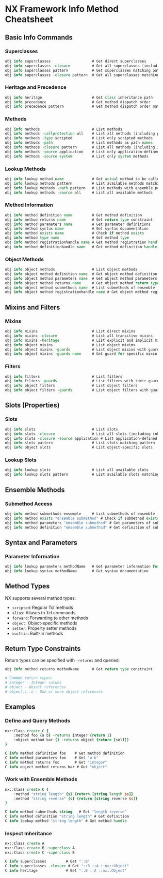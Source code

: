 # NX Framework Info Method Cheatsheet

## Basic Info Commands

### Superclasses
```tcl
obj info superclasses                   # Get direct superclasses
obj info superclasses -closure          # Get all superclasses (including indirect)
obj info superclasses pattern           # Get superclasses matching pattern
obj info superclasses -closure pattern  # Get all superclasses matching pattern
```

### Heritage and Precedence
```tcl
obj info heritage                       # Get class inheritance path
obj info precedence                     # Get method dispatch order
obj info precedence pattern             # Get method dispatch order matching pattern
```

### Methods
```tcl
obj info methods                        # List methods
obj info methods -callprotection all    # List all methods (including protected)
obj info methods -type scripted         # List only scripted methods
obj info methods -path                  # List methods as path names
obj info methods -closure pattern       # List all methods (including inherited) matching pattern
obj info methods -source application    # List only application-defined methods
obj info methods -source system         # List only system methods
```

### Lookup Methods
```tcl
obj info lookup method name             # Get actual method to be called for name
obj info lookup methods pattern         # List available methods matching pattern
obj info lookup methods -path pattern   # List methods with ensemble paths
obj info lookup methods -source all     # List all available methods
```

### Method Information
```tcl
obj info method definition name         # Get method definition
obj info method returns name            # Get return type constraint
obj info method parameters name         # Get parameter definitions
obj info method syntax name             # Get syntax documentation
obj info method exists name             # Check if method exists
obj info method type name               # Get method type
obj info method registrationhandle name # Get method registration handle
obj info method definitionhandle name   # Get method definition handle
```

### Object Methods
```tcl
obj info object methods                 # List object methods
obj info object method definition name  # Get object method definition
obj info object method parameters name  # Get object method parameters
obj info object method returns name     # Get object method return type
obj info object method submethods name  # List submethods of ensemble
obj info object method registrationhandle name # Get object method registration handle
```

## Mixins and Filters

### Mixins
```tcl
obj info mixins                         # List direct mixins
obj info mixins -closure                # List all transitive mixins
obj info mixins -heritage               # List explicit and implicit mixins
obj info object mixins                  # List object mixins
obj info object mixins -guards          # List object mixins with guards
obj info object mixins -guards name     # Get guard for specific mixin
```

### Filters
```tcl
obj info filters                        # List filters
obj info filters -guards                # List filters with their guards
obj info object filters                 # List object filters
obj info object filters -guards         # List object filters with guards
```

## Slots (Properties)

### Slots
```tcl
obj info slots                          # List slots
obj info slots -closure                 # List all slots (including inherited)
obj info slots -closure -source application # List application-defined slots
obj info slots pattern                  # List slots matching pattern
obj info object slots                   # List object-specific slots
```

### Lookup Slots
```tcl
obj info lookup slots                   # List all available slots
obj info lookup slots pattern           # List available slots matching pattern
```

## Ensemble Methods

### Submethod Access
```tcl
obj info method submethods ensemble     # List submethods of ensemble
obj info method exists "ensemble submethod" # Check if submethod exists
obj info method parameters "ensemble submethod" # Get parameters of submethod
obj info method definition "ensemble submethod" # Get definition of submethod
```

## Syntax and Parameters

### Parameter Information
```tcl
obj info lookup parameters methodName   # Get parameter information for method
obj info lookup syntax methodName       # Get syntax documentation
```

## Method Types

NX supports several method types:
- `scripted`: Regular Tcl methods
- `alias`: Aliases to Tcl commands
- `forward`: Forwarding to other methods
- `object`: Object-specific methods
- `setter`: Property setter methods
- `builtin`: Built-in methods

## Return Type Constraints

Return types can be specified with `-returns` and queried:
```tcl
obj info method returns methodName      # Get return type constraint

# Common return types:
# integer - Integer values
# object - Object references
# object,1..n - One or more object references
```

## Examples

### Define and Query Methods
```tcl
nx::Class create C {
    :method foo {a b} -returns integer {return 1}
    :object method bar {} -returns object {return [self]}
}

C info method definition foo    # Get method definition
C info method parameters foo    # Get "a b"
C info method returns foo       # Get "integer"
C info object method returns bar # Get "object"
```

### Work with Ensemble Methods
```tcl
nx::Class create C {
    :method "string length" {s} {return [string length $s]}
    :method "string reverse" {s} {return [string reverse $s]}
}

C info method submethods string   # Get "length reverse"
C info method definition "string length" # Get definition
C info lookup method "string length" # Get method handle
```

### Inspect Inheritance
```tcl
nx::Class create A
nx::Class create B -superclass A
nx::Class create C -superclass B

C info superclasses         # Get "::B"
C info superclasses -closure # Get "::B ::A ::nx::Object"
C info heritage             # Get "::B ::A ::nx::Object"
``` 